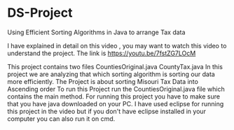 # DS-Project
Using Efficient Sorting Algorithms in Java to arrange Tax data

I have explained in detail on this video , you may want to watch this video to understand
the project. The link is https://youtu.be/7fstZG7LOcM   

This project contains two files
CountiesOriginal.java
CountyTax.java
In this project we are analyzing that which sorting algorithm is sorting our data more
efficiently. The Project is about sorting Misouri Tax Data into Ascending order
To run this Project run the CountiesOriginal.java file which contains the main method.
For running this project you have to make sure that you have java downloaded on your PC.
I have used eclipse for running this project in the video but if you don't have eclipse 
installed in your computer you can also run it on cmd.
